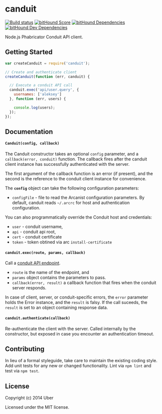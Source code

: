 # canduit 
[![Build status](https://travis-ci.org/uber/canduit.png?branch=master)](https://travis-ci.org/uber/canduit) [![bitHound Score](https://www.bithound.io/github/uber/canduit/badges/score.svg)](https://www.bithound.io/github/uber/canduit) [![bitHound Dependencies](https://www.bithound.io/github/uber/canduit/badges/dependencies.svg)](https://www.bithound.io/github/uber/canduit/master/dependencies/npm) [![bitHound Dev Dependencies](https://www.bithound.io/github/uber/canduit/badges/devDependencies.svg)](https://www.bithound.io/github/uber/canduit/master/dependencies/npm)

Node.js Phabricator Conduit API client.

## Getting Started

```javascript
var createCanduit = require('canduit');

// Create and authenticate client
createCanduit(function (err, canduit) {

  // Execute a conduit API call
  canduit.exec('api/user.query', {
    usernames: ['aleksey']
  }, function (err, users) {

    console.log(users);
  });
});
```

## Documentation

#### `Canduit(config, callback)`

The Canduit constructor takes an optional `config` parameter, and a `callback(error, conduit)` function. The callback fires after the canduit client instance has successfully authenticated with the server.

The first argument of the callback function is an error (if present), and the second is the reference to the conduit client instance for convenience.

The **`config`** object can take the following configuration parameters:

 - `configFile` - file to read the Arcanist configuration parameters. By default, canduit reads `~/.arcrc` for host and authentication configuration.

You can also programmatically override the Conduit host and credentials:

 - `user` - conduit username,
 - `api` - conduit api root,
 - `cert` - conduit certificate
 - `token` - token obtined via arc `install-certificate`

#### `canduit.exec(route, params, callback)`

Call a [conduit API endpoint](https://secure.phabricator.com/book/phabdev/article/conduit/).
 - `route` is the name of the endpoint, and
 - `params` object contains the parameters to pass.
 - `callback(error, result)` a callback function that fires when the conduit server responds.

  In case of client, server, or conduit-specific errors, the `error` parameter holds the Error instance, and the `result` is falsy.
  If the call suceeds, the `result` is set to an object containing response data.

#### `canduit.authenticate(callback)`

Re-authenticate the client with the server. Called internally by the constructor, but exposed in case you encounter an authentication timeout.

## Contributing

In lieu of a formal styleguide, take care to maintain the existing coding style. Add unit tests for any new or changed functionality. Lint via `npm lint` and test via `npm test`.

## License

Copyright (c) 2014 Uber

Licensed under the MIT license.

